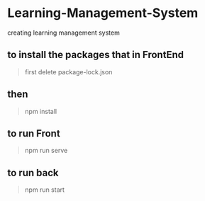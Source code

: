 # Learning-Management-System
creating learning management system
## to install the packages  that in FrontEnd
> first delete package-lock.json
 ## then 
>   npm install
## to run Front 
> npm run serve

## to run back
> npm run start